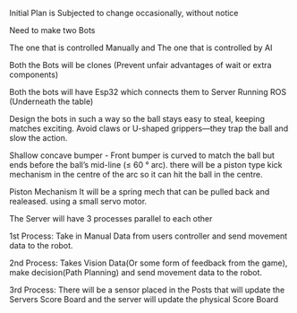 Initial Plan is Subjected to change occasionally, without notice

Need to make two Bots

The one that is controlled Manually and
The one that is controlled by AI

Both the Bots will be clones (Prevent unfair advantages of wait or extra components)

Both the bots will have Esp32 which connects them to Server Running ROS (Underneath the table)

Design the bots in such a way so the ball stays easy to steal, keeping matches exciting.
Avoid claws or U-shaped grippers—they trap the ball and slow the action.

Shallow concave bumper	- Front bumper is curved to match the ball but ends before the ball’s mid-line (≤ 60 ° arc).
there will be a piston type kick mechanism in the centre of the arc so it can hit the ball in the centre.

Piston Mechanism
It will be a spring mech that can be pulled back and realeased. using a small servo motor.

The Server will have 3 processes parallel to each other 

1st Process:
 Take in Manual Data from users controller and send movement data to the robot.

2nd Process:
 Takes Vision Data(Or some form of feedback from the game), make decision(Path Planning) and send movement data to the robot.

3rd Process:
  There will be a sensor placed in the Posts that will update the Servers Score Board and the server will update the physical Score Board
